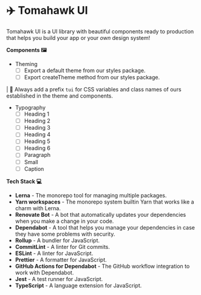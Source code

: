 # ✈️ Tomahawk UI

Tomahawk UI is a UI library with beautiful components ready to production that helps you build your app or your *own* design system!

**Components 🖼**

- Theming
  - [ ] Export a default theme from our styles package.
  - [ ] Export createTheme method from our styles package.

| 📖 Always add a prefix `tui` for CSS variables and class names of ours established in the theme and components.

- Typography
  - [ ] Heading 1
  - [ ] Heading 2
  - [ ] Heading 3
  - [ ] Heading 4
  - [ ] Heading 5
  - [ ] Heading 6
  - [ ] Paragraph
  - [ ] Small
  - [ ] Caption

**Tech Stack 💻**

- **Lerna** - The monorepo tool for managing multiple packages.
- **Yarn workspaces** - The monorepo system builtin Yarn that works like a charm with Lerna.
- **Renovate Bot** - A bot that automatically updates your dependencies when you make a change in your code.
- **Dependabot** - A tool that helps you manage your dependencies in case they have some problems with security.
- **Rollup** - A bundler for JavaScript.
- **CommitLint** - A linter for Git commits.
- **ESLint** - A linter for JavaScript.
- **Prettier** - A formatter for JavaScript.
- **GitHub Actions for Dependabot** - The GitHub workflow integration to work with Dependabot.
- **Jest** - A test runner for JavaScript.
- **TypeScript** - A language extension for JavaScript.